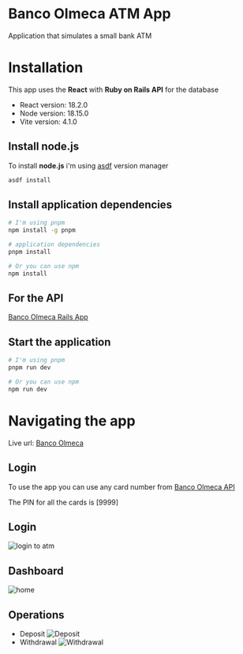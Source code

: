 # Banco Olmeca ATM App
Application that simulates a small bank ATM

# Installation

This app uses the **React** with **Ruby on Rails API** for the database

 - React version: 18.2.0
 - Node version: 18.15.0
 - Vite version: 4.1.0

## Install node.js
To install **node.js** i'm using [asdf](https://asdf-vm.com/guide/getting-started.html) version manager
```sh
asdf install
```
## Install application dependencies
```sh
# I'm using pnpm
npm install -g pnpm

# application dependencies
pnpm install

# Or you can use npm
npm install
```

## For the API
[Banco Olmeca Rails App](https://github.com/waxave/banco_olmeca/)

## Start the application
```sh
# I'm using pnpm
pnpm run dev

# Or you can use npm
npm run dev
```

# Navigating the app

Live url: [Banco Olmeca](https://atm.waxave.cc/)


## Login

To use the app you can use any card number from [Banco Olmeca API](https://banco-olmeca.waxave.cc/api/cards)

The PIN for all the cards is [9999]

## Login

![login to atm](./images/login.png)
## Dashboard

![home](./images/home.png)
## Operations

 - Deposit
![Deposit](./images/deposit.png)
 - Withdrawal
![Withdrawal](./images/withdrawal.png)
